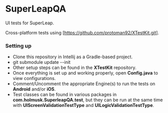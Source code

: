 # SuperLeapQA
UI tests for SuperLeap.

Cross-platform tests using [https://github.com/protoman92/XTestKit.git].

### Setting up ###
* Clone this repository in Intellij as a Gradle-based project.
* git submodule update --init
* Other setup steps can be found in the **XTestKit** repository.
* Once everything is set up and working properly, open **Config.java** to view configurations.
* Comment/Uncomment the appropriate Engine(s) to run the tests on **Android** and/or **iOS**.
* Test classes can be found in various packages in **com.holmusk.SuperleapQA.test**, but they can be run at the same time with **UIScreenValidationTestType** and **UILogicValidationTestType**.
